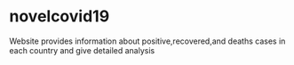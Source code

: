 # novelcovid19
Website provides information about positive,recovered,and deaths cases in each country and give detailed analysis
